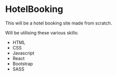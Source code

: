 # HotelBooking
This will be a hotel booking site made from scratch.

Will be utilising these various skills:
- HTML
- CSS
- Javascript
- React
- Bootstrap
- SASS
